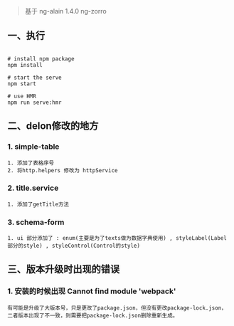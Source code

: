 > 基于 ng-alain 1.4.0 ng-zorro

## 一、执行
```

# install npm package
npm install

# start the serve
npm start

# use HMR
npm run serve:hmr

```

## 二、delon修改的地方

### 1. simple-table
```
1. 添加了表格序号
2. 将http.helpers 修改为 httpService
```

### 2. title.service
```
1. 添加了getTitle方法
```

### 3. schema-form
```
1. ui 部分添加了 : enum(主要是为了texts做为数据字典使用) , styleLabel(Label部分的style) , styleControl(Control的style)
```

## 三、版本升级时出现的错误

### 1. 安装的时候出现 Cannot find module 'webpack'
```
有可能是升级了大版本号，只是更改了package.json，但没有更改package-lock.json，二者版本出现了不一致，则需要把package-lock.json删除重新生成。
``` 
